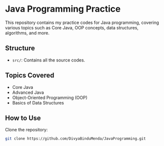 # Java Programming Practice

This repository contains my practice codes for Java programming, covering various topics such as Core Java, OOP concepts, data structures, algorithms, and more.

## Structure
- `src/`: Contains all the source codes.

## Topics Covered
- Core Java
- Advanced Java
- Object-Oriented Programming (OOP)
- Basics of Data Structures

## How to Use
Clone the repository:
```bash
git clone https://github.com/DivyaBinduMenda/JavaProgramming.git
